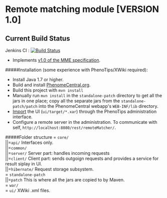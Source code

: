 Remote matching module [VERSION 1.0]
=======================

## Current Build Status ##
Jenkins CI : [![Build Status](https://ci.phenotips.org/job/remote-matching/badge/icon)](https://ci.phenotips.org/job/remote-matching)

* Implements [v1.0 of the MME specification](https://github.com/ga4gh/mme-apis/tree/v1.0a).

#####Installation (some experience with PhenoTips/XWiki required):
 - Install Java 1.7 or higher.
 - Build and install [PhenomeCentral.org](https://github.com/phenotips/phenomecentral.org/).
 - Build this project with `mvn install`
 - Manually run `mvn install` in the `standalone-patch` directory to get all the jars in one place; copy all the separate jars from the `standalone-patch/patch` into the PhenomeCentral webapp's `WEB-INF/lib` directory.
 - [Import](http://platform.xwiki.org/xwiki/bin/view/AdminGuide/ImportExport#HImportingXWikipages) the UI (```ui/target/*.xar```) through the PhenoTips administration interface.
 - Configure a remote server in the administration. To communicate with self, `http://localhost:8080/rest/remoteMatcher/`.

#####Folder structure
= ```core/```<br>
||=```api/```              Interfaces only.<br>
||=```common/```<br>
||=```server/```           Server part: handles incoming requests<br>
||=```client/```           Client part: sends outgoign requests and provides a service for result siplay in UI.<br>
||=```hibernate/```        Request storage subsystem.<br>
= ```standalone-patch```<br>
||=```patch```             This is where all the jars are copied to by Maven.<br>
= ```war/```<br>
= ```ui/```                XWiki .xml files.<br>
